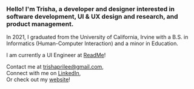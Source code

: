 ### Hello! I'm Trisha, a developer and designer interested in software development, UI & UX design and research, and product management.

In 2021, I graduated from the University of California, Irvine with a B.S. in Informatics (Human-Computer Interaction) and a minor in Education.

I am currently a UI Engineer at [ReadMe](https://readme.com/)!

Contact me at trishaprilee@gmail.com,\
Connect with me on [LinkedIn](https://www.linkedin.com/in/trishaprile/),\
Or check out my [website](https://trishaprile.com/)!
